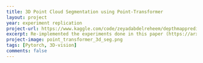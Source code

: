 ```yaml
---
title: 3D Point Cloud Segmentation using Point-Transformer
layout: project 
year: experiment replication
project-url: https://www.kaggle.com/code/zeyadabdelreheem/depthmappredictionfromsingleimage
excerpt: Re-implemented the experiments done in this paper (https://arxiv.org/pdf/2012.09164). The authors used a new architecture called Point Transformer to classify each point in the point cloud set to a specific class (semantic segmentation). They used it for other tasks as classification and part segmentation but I was interested in the semantic segmentation task only.
project-image: point_transformer_3d_seg.png
tags: [Pytorch, 3D-vision]
comments: false
---
```

